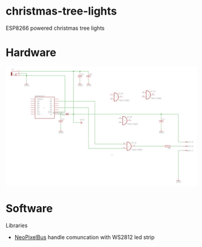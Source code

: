 # christmas-tree-lights
ESP8266 powered christmas tree lights

Hardware
========

![Schematic](/images/schematic.png?raw=true)

Software
========

Libraries
  * [NeoPixelBus](https://github.com/Makuna/NeoPixelBus) handle comuncation with WS2812 led strip